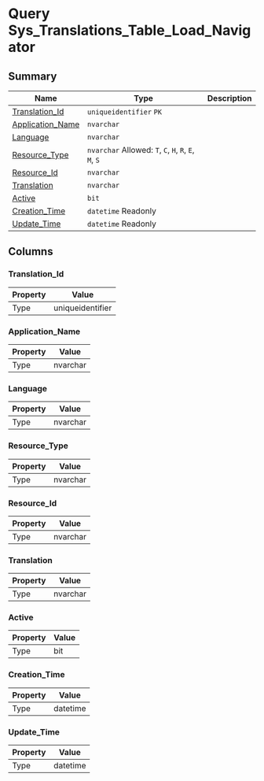 # Query Sys_Translations_Table_Load_Navigator


## Summary

| Name | Type | Description |
| - | - | --- |
|[Translation_Id](#translation_id)|`uniqueidentifier` `PK`||
|[Application_Name](#application_name)|`nvarchar` ||
|[Language](#language)|`nvarchar` ||
|[Resource_Type](#resource_type)|`nvarchar` Allowed: `T`, `C`, `H`, `R`, `E`, `M`, `S`||
|[Resource_Id](#resource_id)|`nvarchar` ||
|[Translation](#translation)|`nvarchar` ||
|[Active](#active)|`bit` ||
|[Creation_Time](#creation_time)|`datetime` Readonly||
|[Update_Time](#update_time)|`datetime` Readonly||

## Columns

### Translation_Id

| Property | Value |
| - | - |
|Type|uniqueidentifier|

### Application_Name

| Property | Value |
| - | - |
|Type|nvarchar|

### Language

| Property | Value |
| - | - |
|Type|nvarchar|

### Resource_Type

| Property | Value |
| - | - |
|Type|nvarchar|

### Resource_Id

| Property | Value |
| - | - |
|Type|nvarchar|

### Translation

| Property | Value |
| - | - |
|Type|nvarchar|

### Active

| Property | Value |
| - | - |
|Type|bit|

### Creation_Time

| Property | Value |
| - | - |
|Type|datetime|

### Update_Time

| Property | Value |
| - | - |
|Type|datetime|


